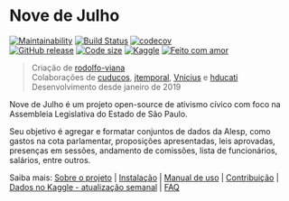 # __Nove de Julho__

[![Maintainability](https://api.codeclimate.com/v1/badges/dc4a0d2281a965d5dfd6/maintainability)](https://codeclimate.com/github/rodolfo-viana/novedejulho/maintainability)
[![Build Status](https://travis-ci.org/rodolfo-viana/novedejulho.svg?branch=master)](https://travis-ci.org/rodolfo-viana/novedejulho)
[![codecov](https://img.shields.io/codecov/c/github/rodolfo-viana/novedejulho.svg)](https://codecov.io/gh/rodolfo-viana/novedejulho)<br>
[![GitHub release](https://img.shields.io/github/release/rodolfo-viana/novedejulho.svg)](https://github.com/rodolfo-viana/novedejulho/releases/)
[![Code size](https://img.shields.io/github/languages/code-size/rodolfo-viana/novedejulho.svg)](https://github.com/rodolfo-viana/novedejulho/releases/)
[![Kaggle](https://img.shields.io/badge/data%20available%20on-kaggle-blue.svg)](https://www.kaggle.com/rodolfooviana/alesp-deputados-servidores/)
[![Feito com amor](https://img.shields.io/badge/made%20with-%3C3-red.svg)](https://www.youtube.com/watch?v=OKTRc7x-zCM)

> Criação de [rodolfo-viana](https://github.com/rodolfo-viana)<br>
> Colaborações de [cuducos](https://github.com/cuducos), [jtemporal](https://github.com/jtemporal), [Vnicius](https://github.com/Vnicius) e [hducati](https://github.com/hducati)<br>
> Desenvolvimento desde janeiro de 2019

Nove de Julho é um projeto open-source de ativismo cívico com foco na Assembleia Legislativa do Estado de São Paulo.

Seu objetivo é agregar e formatar conjuntos de dados da Alesp, como gastos na cota parlamentar, proposições apresentadas, leis aprovadas, presenças em sessões, andamento de comissões, lista de funcionários, salários, entre outros.

Saiba mais: [Sobre o projeto](https://github.com/rodolfo-viana/novedejulho/wiki/Sobre-o-projeto) | [Instalação](https://github.com/rodolfo-viana/novedejulho/wiki/Instala%C3%A7%C3%A3o) | [Manual de uso](https://github.com/rodolfo-viana/novedejulho/wiki/Manual-de-uso) | [Contribuição](https://github.com/rodolfo-viana/novedejulho/wiki/Contribui%C3%A7%C3%A3o) | [Dados no Kaggle - atualização semanal](https://www.kaggle.com/rodolfooviana/alesp-deputados-servidores/) | [FAQ](https://github.com/rodolfo-viana/novedejulho/wiki/FAQ)
